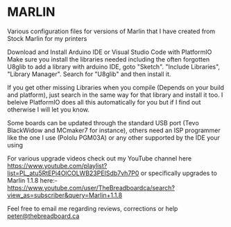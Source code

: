 # MARLIN
Various configuration files for versions of Marlin that I have created from Stock Marlin for my printers

Download and Install Arduino IDE or Visual Studio Code with PlatformIO
Make sure you install the libraries needed including the often forgotten U8glib
to add a library with arduino IDE, goto "Sketch". "Include Libraries", "Library Manager". Search for "U8glib" and then install it.

If you get other missing Libraries when you compile (Depends on your build and platform), just search in the same way for that library and install it too. I beleive PlatformIO does all this automatically for you but if I find out otherwise I will let you know.

Some boards can be updated through the standard USB port (Tevo BlackWidow and MCmaker7 for instance), others need an ISP programmer like the one I use (Pololu PGM03A) or any other supported by the IDE your using

For various upgrade videos check out my YouTube channel here
https://www.youtube.com/playlist?list=PL_atu5RtEPi4OlCOLWB23PEISdb7vh7P0
or specifically upgrades to Marlin 1.1.8 here:- https://www.youtube.com/user/TheBreadboardca/search?view_as=subscriber&query=Marlin+1.1.8

Feel free to email me regarding reviews, corrections or help 
peter@thebreadboard.ca
